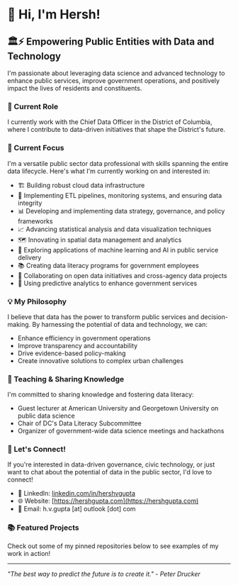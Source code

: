# 🌊 Hi, I'm Hersh!

## 🏛️⚡ Empowering Public Entities with Data and Technology

I'm passionate about leveraging data science and advanced technology to enhance public services, improve government operations, and positively impact the lives of residents and constituents.

### 🏢 Current Role
I currently work with the Chief Data Officer in the District of Columbia, where I contribute to data-driven initiatives that shape the District's future.

### 🌱 Current Focus
I'm a versatile public sector data professional with skills spanning the entire data lifecycle. Here's what I'm currently working on and interested in:

- 🏗️ Building robust cloud data infrastructure
- 🔄 Implementing ETL pipelines, monitoring systems, and ensuring data integrity
- 📊 Developing and implementing data strategy, governance, and policy frameworks
- 📈 Advancing statistical analysis and data visualization techniques
- 🗺️ Innovating in spatial data management and analytics
- 🤖 Exploring applications of machine learning and AI in public service delivery
- 📚 Creating data literacy programs for government employees
- 🔗 Collaborating on open data initiatives and cross-agency data projects
- 🔮 Using predictive analytics to enhance government services

### 💡 My Philosophy
I believe that data has the power to transform public services and decision-making. By harnessing the potential of data and technology, we can:

- Enhance efficiency in government operations
- Improve transparency and accountability
- Drive evidence-based policy-making
- Create innovative solutions to complex urban challenges

### 🎤 Teaching & Sharing Knowledge
I'm committed to sharing knowledge and fostering data literacy:
- Guest lecturer at American University and Georgetown University on public data science
- Chair of DC's Data Literacy Subcommittee
- Organizer of government-wide data science meetings and hackathons

### 🤝 Let's Connect!
If you're interested in data-driven governance, civic technology, or just want to chat about the potential of data in the public sector, I'd love to connect!

- 💼 LinkedIn: [linkedin.com/in/hershvgupta](https://www.linkedin.com/in/hershvgupta)
- 🌐 Website: [https://hershgupta.com](https://hershgupta.com)
- 📧 Email: h.v.gupta [at] outlook [dot] com

### 📚 Featured Projects
Check out some of my pinned repositories below to see examples of my work in action!

---

*"The best way to predict the future is to create it." - Peter Drucker*
